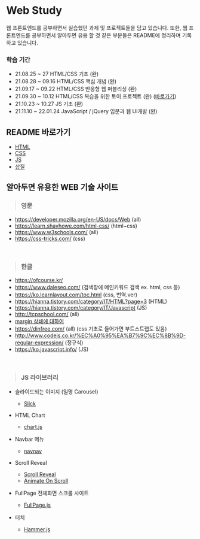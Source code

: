 # Web Study
웹 프론트엔드를 공부하면서 실습했던 과제 및 프로젝트들을 담고 있습니다. 또한, 웹 프론트엔드를 공부하면서 알아두면 유용 할 것 같은 부분들은 README에 정리하며 기록하고 있습니다.

### 학습 기간
- 21.08.25 ~ 27 HTML/CSS 기초 (완)
- 21.08.28 ~ 09.16 HTML/CSS 핵심 개념 (완)
- 21.09.17 ~ 09.22 HTML/CSS 반응형 웹 퍼블리싱 (완)
- 21.09.30 ~ 10.12 HTML/CSS 복습을 위한 토이 프로젝트 (완) ([바로가기](https://github.com/MEAJIN/Our-Memories))
- 21.10.23 ~ 10.27 JS 기초 (완)
- 21.11.10 ~ 22.01.24 JavaScript / jQuery 입문과 웹 UI개발 (완)

## README 바로가기 

- [HTML](https://github.com/MEAJIN/Web-Study/blob/main/README/HTML.md)
- [CSS](https://github.com/MEAJIN/Web-Study/blob/main/README/CSS.md)
- [JS](https://github.com/MEAJIN/Web-Study/blob/main/README/JS.md)
- [삽질](https://github.com/MEAJIN/Web-Study/blob/main/README/%EC%82%BD%EC%A7%88.md)

## 알아두면 유용한 WEB 기술 사이트

> ### 영문
  - https://developer.mozilla.org/en-US/docs/Web (all)
  - https://learn.shayhowe.com/html-css/ (html~css)
  - https://www.w3schools.com/ (all)
  - https://css-tricks.com/ (css)

<br />

> ### 한글
  - https://ofcourse.kr/
  - https://www.daleseo.com/ (검색창에 메인키워드 검색 ex. html, css 등)
  - https://ko.learnlayout.com/toc.html (css, 번역.ver)
  - https://hianna.tistory.com/category/IT/HTML?page=3 (HTML)
  - https://hianna.tistory.com/category/IT/Javascript (JS)
  - http://tcpschool.com/ (all)
  - [margin 상쇄에 대하여](https://velog.io/@raram2/CSS-%EB%A7%88%EC%A7%84-%EC%83%81%EC%87%84Margin-collapsing-%EC%9B%90%EB%A6%AC-%EC%99%84%EB%B2%BD-%EC%9D%B4%ED%95%B4)
  - https://dinfree.com/ (all) (css 기초로 들어가면 부트스트랩도 있음)
  - http://www.codejs.co.kr/%EC%A0%95%EA%B7%9C%EC%8B%9D-regular-expression/ (정규식)
  - https://ko.javascript.info/ (JS)

<br />


> ### JS 라이브러리
  - 슬라이드되는 이미지 (일명 Carousel)
    - [Slick](https://kenwheeler.github.io/slick/)
  
  - HTML Chart 
    - [chart.js](https://www.chartjs.org/docs/latest/getting-started/)

  - Navbar 메뉴
    - [navnav](https://navnav.co/)

  - Scroll Reveal
    - [Scroll Reveal](https://scrollrevealjs.org/)
    - [Animate On Scroll](https://michalsnik.github.io/aos/)

  - FullPage 전체화면 스크롤 사이트
    - [FullPage.js](https://github.com/alvarotrigo/fullpage.js)

  - 터치
    - [Hammer.js](https://hammerjs.github.io/) 
    
<br />

